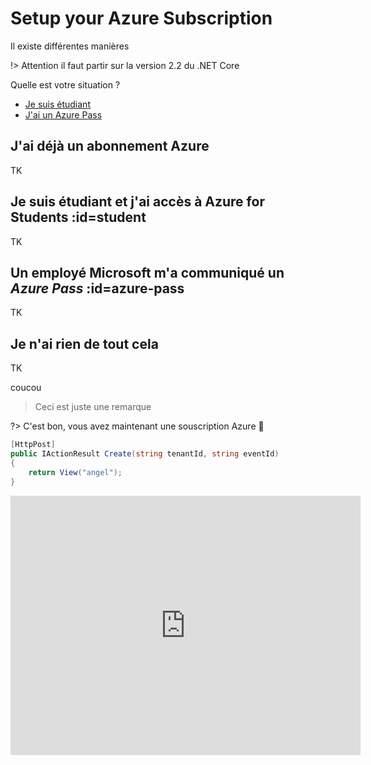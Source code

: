# Setup your Azure Subscription 

Il existe différentes manières

!> Attention il faut partir sur la version 2.2 du .NET Core

Quelle est votre situation ?

- [Je suis étudiant](#student)
- [J'ai un Azure Pass](#azure-pass)


## J'ai déjà un abonnement Azure

TK

## Je suis étudiant et j'ai accès à Azure for Students :id=student

TK

## Un employé Microsoft m'a communiqué un _Azure Pass_ :id=azure-pass

TK

## Je n'ai rien de tout cela

TK

coucou

> Ceci est juste une remarque

?> C'est bon, vous avez maintenant une souscription Azure :blue_heart: 

```csharp
[HttpPost]
public IActionResult Create(string tenantId, string eventId)
{
    return View("angel");
}
```

<iframe width="560" height="415" src="https://www.youtube.com/embed/bfdEiqyc6X4" frameborder="0" allow="accelerometer; autoplay; encrypted-media; gyroscope; picture-in-picture" allowfullscreen></iframe>